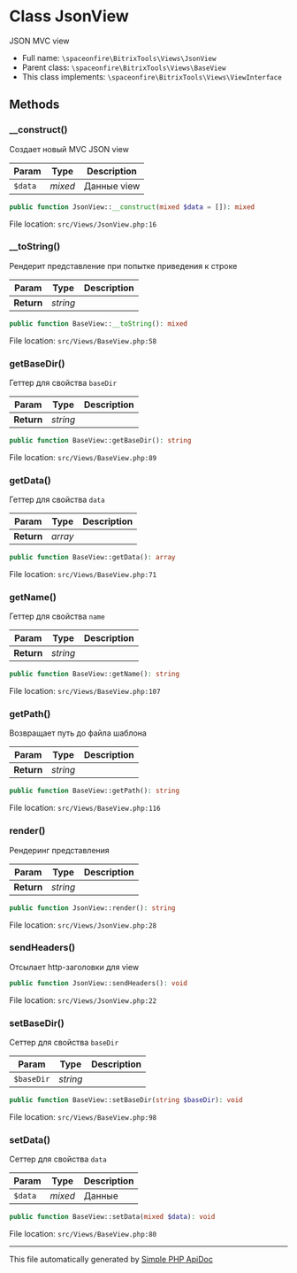 # Class JsonView

JSON MVC view

-   Full name: `\spaceonfire\BitrixTools\Views\JsonView`
-   Parent class: `\spaceonfire\BitrixTools\Views\BaseView`
-   This class implements: `\spaceonfire\BitrixTools\Views\ViewInterface`

## Methods

### \_\_construct()

Создает новый MVC JSON view

| Param   | Type    | Description |
| ------- | ------- | ----------- |
| `$data` | _mixed_ | Данные view |

```php
public function JsonView::__construct(mixed $data = []): mixed
```

File location: `src/Views/JsonView.php:16`

### \_\_toString()

Рендерит представление при попытке приведения к строке

| Param      | Type     | Description |
| ---------- | -------- | ----------- |
| **Return** | _string_ |             |

```php
public function BaseView::__toString(): mixed
```

File location: `src/Views/BaseView.php:58`

### getBaseDir()

Геттер для свойства `baseDir`

| Param      | Type     | Description |
| ---------- | -------- | ----------- |
| **Return** | _string_ |             |

```php
public function BaseView::getBaseDir(): string
```

File location: `src/Views/BaseView.php:89`

### getData()

Геттер для свойства `data`

| Param      | Type    | Description |
| ---------- | ------- | ----------- |
| **Return** | _array_ |             |

```php
public function BaseView::getData(): array
```

File location: `src/Views/BaseView.php:71`

### getName()

Геттер для свойства `name`

| Param      | Type     | Description |
| ---------- | -------- | ----------- |
| **Return** | _string_ |             |

```php
public function BaseView::getName(): string
```

File location: `src/Views/BaseView.php:107`

### getPath()

Возвращает путь до файла шаблона

| Param      | Type     | Description |
| ---------- | -------- | ----------- |
| **Return** | _string_ |             |

```php
public function BaseView::getPath(): string
```

File location: `src/Views/BaseView.php:116`

### render()

Рендеринг представления

| Param      | Type     | Description |
| ---------- | -------- | ----------- |
| **Return** | _string_ |             |

```php
public function JsonView::render(): string
```

File location: `src/Views/JsonView.php:28`

### sendHeaders()

Отсылает http-заголовки для view

```php
public function JsonView::sendHeaders(): void
```

File location: `src/Views/JsonView.php:22`

### setBaseDir()

Сеттер для свойства `baseDir`

| Param      | Type     | Description |
| ---------- | -------- | ----------- |
| `$baseDir` | _string_ |             |

```php
public function BaseView::setBaseDir(string $baseDir): void
```

File location: `src/Views/BaseView.php:98`

### setData()

Сеттер для свойства `data`

| Param   | Type    | Description |
| ------- | ------- | ----------- |
| `$data` | _mixed_ | Данные      |

```php
public function BaseView::setData(mixed $data): void
```

File location: `src/Views/BaseView.php:80`

---

This file automatically generated by [Simple PHP ApiDoc](https://github.com/spaceonfire/simple-php-apidoc)
